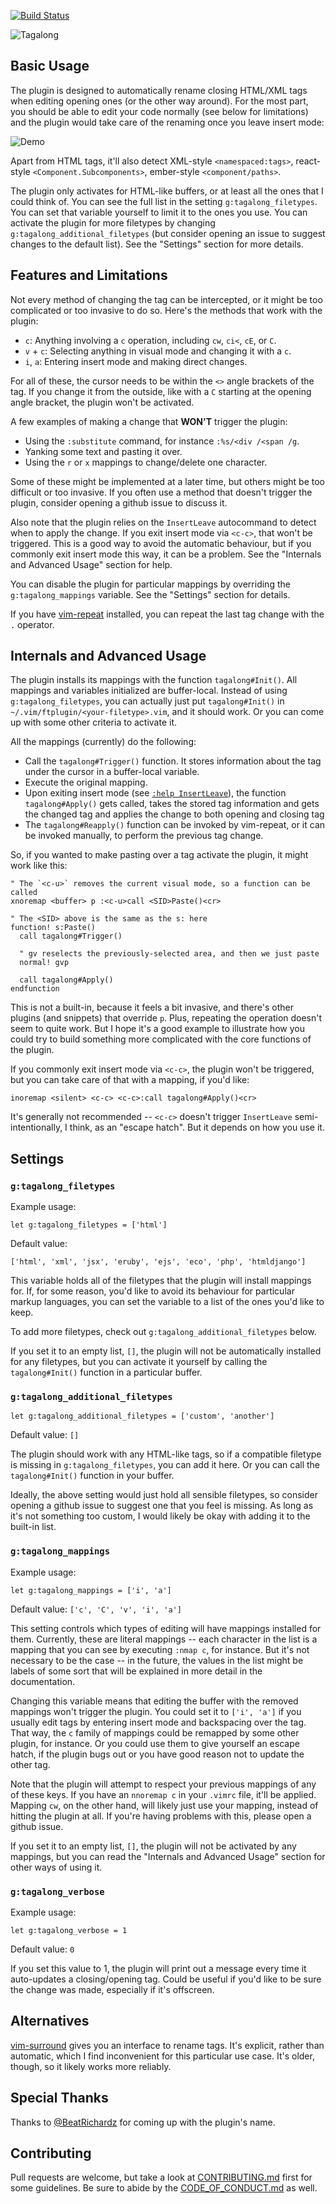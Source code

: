 [![Build Status](https://travis-ci.org/AndrewRadev/tagalong.vim.svg?branch=master)](https://travis-ci.org/AndrewRadev/tagalong.vim)

![Tagalong](http://i.andrewradev.com/52e379b8425f731b215811c024683949.png)

## Basic Usage

The plugin is designed to automatically rename closing HTML/XML tags when editing opening ones (or the other way around). For the most part, you should be able to edit your code normally (see below for limitations) and the plugin would take care of the renaming once you leave insert mode:

![Demo](http://i.andrewradev.com/f52337c3b41b6f2269407c1b332caf9c.gif)

Apart from HTML tags, it'll also detect XML-style `<namespaced:tags>`, react-style `<Component.Subcomponents>`, ember-style `<component/paths>`.

The plugin only activates for HTML-like buffers, or at least all the ones that I could think of. You can see the full list in the setting `g:tagalong_filetypes`. You can set that variable yourself to limit it to the ones you use. You can activate the plugin for more filetypes by changing `g:tagalong_additional_filetypes` (but consider opening an issue to suggest changes to the default list). See the "Settings" section for more details.

## Features and Limitations

Not every method of changing the tag can be intercepted, or it might be too complicated or too invasive to do so. Here's the methods that work with the plugin:

- `c`: Anything involving a `c` operation, including `cw`, `ci<`, `cE`, or `C`.
- `v` + `c`: Selecting anything in visual mode and changing it with a `c`.
- `i`, `a`: Entering insert mode and making direct changes.

For all of these, the cursor needs to be within the `<>` angle brackets of the tag. If you change it from the outside, like with a `C` starting at the opening angle bracket, the plugin won't be activated.

A few examples of making a change that **WON'T** trigger the plugin:

- Using the `:substitute` command, for instance `:%s/<div /<span /g`.
- Yanking some text and pasting it over.
- Using the `r` or `x` mappings to change/delete one character.

Some of these might be implemented at a later time, but others might be too difficult or too invasive. If you often use a method that doesn't trigger the plugin, consider opening a github issue to discuss it.

Also note that the plugin relies on the `InsertLeave` autocommand to detect when to apply the change. If you exit insert mode via `<c-c>`, that won't be triggered. This is a good way to avoid the automatic behaviour, but if you commonly exit insert mode this way, it can be a problem. See the "Internals and Advanced Usage" section for help.

You can disable the plugin for particular mappings by overriding the `g:tagalong_mappings` variable. See the "Settings" section for details.

If you have [vim-repeat](https://github.com/tpope/vim-repeat) installed, you can repeat the last tag change with the `.` operator.

## Internals and Advanced Usage

The plugin installs its mappings with the function `tagalong#Init()`. All mappings and variables initialized are buffer-local. Instead of using `g:tagalong_filetypes`, you can actually just put `tagalong#Init()` in `~/.vim/ftplugin/<your-filetype>.vim`, and it should work. Or you can come up with some other criteria to activate it.

All the mappings (currently) do the following:

- Call the `tagalong#Trigger()` function. It stores information about the tag under the cursor in a buffer-local variable.
- Execute the original mapping.
- Upon exiting insert mode (see [`:help InsertLeave`](http://vimhelp.appspot.com/autocmd.txt.html#InsertLeave)), the function `tagalong#Apply()` gets called, takes the stored tag information and gets the changed tag and applies the change to both opening and closing tag
- The `tagalong#Reapply()` function can be invoked by vim-repeat, or it can be invoked manually, to perform the previous tag change.

So, if you wanted to make pasting over a tag activate the plugin, it might work like this:

``` vim
" The `<c-u>` removes the current visual mode, so a function can be called
xnoremap <buffer> p :<c-u>call <SID>Paste()<cr>

" The <SID> above is the same as the s: here
function! s:Paste()
  call tagalong#Trigger()

  " gv reselects the previously-selected area, and then we just paste
  normal! gvp

  call tagalong#Apply()
endfunction
```

This is not a built-in, because it feels a bit invasive, and there's other plugins (and snippets) that override `p`. Plus, repeating the operation doesn't seem to quite work. But I hope it's a good example to illustrate how you could try to build something more complicated with the core functions of the plugin.

If you commonly exit insert mode via `<c-c>`, the plugin won't be triggered, but you can take care of that with a mapping, if you'd like:

``` vim
inoremap <silent> <c-c> <c-c>:call tagalong#Apply()<cr>
```

It's generally not recommended -- `<c-c>` doesn't trigger `InsertLeave` semi-intentionally, I think, as an "escape hatch". But it depends on how you use it.

## Settings

### `g:tagalong_filetypes`

Example usage:

``` vim
let g:tagalong_filetypes = ['html']
```

Default value:

```
['html', 'xml', 'jsx', 'eruby', 'ejs', 'eco', 'php', 'htmldjango']
```

This variable holds all of the filetypes that the plugin will install mappings for. If, for some reason, you'd like to avoid its behaviour for particular markup languages, you can set the variable to a list of the ones you'd like to keep.

To add more filetypes, check out `g:tagalong_additional_filetypes` below.

If you set it to an empty list, `[]`, the plugin will not be automatically installed for any filetypes, but you can activate it yourself by calling the `tagalong#Init()` function in a particular buffer.

### `g:tagalong_additional_filetypes`

``` vim
let g:tagalong_additional_filetypes = ['custom', 'another']
```

Default value: `[]`

The plugin should work with any HTML-like tags, so if a compatible filetype is missing in `g:tagalong_filetypes`, you can add it here. Or you can call the `tagalong#Init()` function in your buffer.

Ideally, the above setting would just hold all sensible filetypes, so consider opening a github issue to suggest one that you feel is missing. As long as it's not something too custom, I would likely be okay with adding it to the built-in list.

### `g:tagalong_mappings`

Example usage:

``` vim
let g:tagalong_mappings = ['i', 'a']
```

Default value: `['c', 'C', 'v', 'i', 'a']`

This setting controls which types of editing will have mappings installed for them. Currently, these are literal mappings -- each character in the list is a mapping that you can see by executing `:nmap c`, for instance. But it's not necessary to be the case -- in the future, the values in the list might be labels of some sort that will be explained in more detail in the documentation.

Changing this variable means that editing the buffer with the removed mappings won't trigger the plugin. You could set it to `['i', 'a']` if you usually edit tags by entering insert mode and backspacing over the tag. That way, the `c` family of mappings could be remapped by some other plugin, for instance. Or you could use them to give yourself an escape hatch, if the plugin bugs out or you have good reason not to update the other tag.

Note that the plugin will attempt to respect your previous mappings of any of these keys. If you have an `nnoremap c` in your `.vimrc` file, it'll be applied. Mapping `cw`, on the other hand, will likely just use your mapping, instead of hitting the plugin at all. If you're having problems with this, please open a github issue.

If you set it to an empty list, `[]`, the plugin will not be activated by any mappings, but you can read the "Internals and Advanced Usage" section for other ways of using it.

### `g:tagalong_verbose`

Example usage:

``` vim
let g:tagalong_verbose = 1
```

Default value: `0`

If you set this value to 1, the plugin will print out a message every time it auto-updates a closing/opening tag. Could be useful if you'd like to be sure the change was made, especially if it's offscreen.

## Alternatives

[vim-surround](https://github.com/tpope/vim-surround) gives you an interface to rename tags. It's explicit, rather than automatic, which I find inconvenient for this particular use case. It's older, though, so it likely works more reliably.

## Special Thanks

Thanks to [@BeatRichardz](https://twitter.com/BeatRichartz/status/1117621860055707648) for coming up with the plugin's name.

## Contributing

Pull requests are welcome, but take a look at [CONTRIBUTING.md](https://github.com/AndrewRadev/tagalong.vim/blob/master/CONTRIBUTING.md) first for some guidelines. Be sure to abide by the [CODE_OF_CONDUCT.md](https://github.com/AndrewRadev/tagalong.vim/blob/master/CODE_OF_CONDUCT.md) as well.
